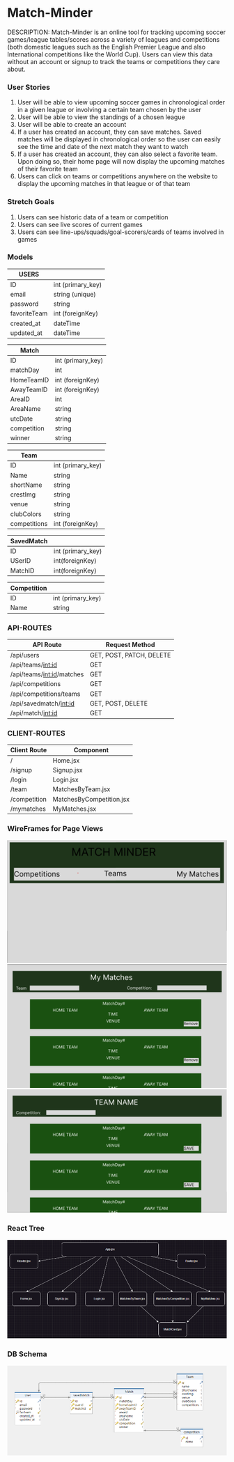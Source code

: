 # Match-Minder

DESCRIPTION: Match-Minder is an online tool for tracking upcoming soccer games/league tables/scores across a variety of leagues and competitions (both domestic leagues such as the English Premier League and also International competitions like the World Cup). Users can view this data without an account or signup to track the teams or competitions they care about.

### User Stories

1. User will be able to view upcoming soccer games in chronological order in a given league or involving a certain team chosen by the user
2. User will be able to view the standings of a chosen league
3. User will be able to create an account
4. If a user has created an account, they can save matches. Saved matches will be displayed in chronological order so the user can easily see the time and date of the next match they want to watch
5. If a user has created an account, they can also select a favorite team. Upon doing so, their home page will now display the upcoming matches of their favorite team
6. Users can click on teams or competitions anywhere on the website to display the upcoming matches in that league or of that team

### Stretch Goals
1. Users can see historic data of a team or competition
2. Users can see live scores of current games
3. Users can see line-ups/squads/goal-scorers/cards of teams involved in games

### Models

| USERS        |                   |
|--------------|-------------------|
| ID           | int (primary_key) |
| email        | string (unique)   |
| password     | string            |
| favoriteTeam | int (foreignKey)  |
| created_at   | dateTime          |
| updated_at   | dateTime          |


| Match       |                   |
|-------------|-------------------|
| ID          | int (primary_key) |
| matchDay    | int               |
| HomeTeamID  | int (foreignKey)  |
| AwayTeamID  | int (foreignKey)  |
| AreaID      | int               |
| AreaName    | string            |
| utcDate     | string            |
| competition | string            |
| winner      | string            |


| Team         |                   |
|--------------|-------------------|
| ID           | int (primary_key) |
| Name         | string            |
| shortName    | string            |
| crestImg     | string            |
| venue        | string            |
| clubColors   | string            |
| competitions | int (foreignKey)  |


| SavedMatch |                   |
|------------|-------------------|
| ID         | int (primary_key) |
| USerID     | int(foreignKey)   |
| MatchID    | int(foreignKey)   |

| Competition |                   |
|-------------|-------------------|
| ID          | int (primary_key) |
| Name        | string            |



### API-ROUTES

| API Route                   | Request Method           |
|-----------------------------|--------------------------|
| /api/users                  | GET, POST, PATCH, DELETE |
| /api/teams/<int:id>         | GET                      |
| /api/teams/<int:id>/matches | GET                      |
| /api/competitions           | GET                      |
| /api/competitions/teams     | GET                      |
| /api/savedmatch/<int:id>    | GET, POST, DELETE        |
| /api/match/<int:id>         | GET                      |

### CLIENT-ROUTES

| Client Route | Component                |
|--------------|--------------------------|
| /            | Home.jsx                 |
| /signup      | Signup.jsx               |
| /login       | Login.jsx                |
| /team        | MatchesByTeam.jsx        |
| /competition | MatchesByCompetition.jsx |
| /mymatches   | MyMatches.jsx            |

### WireFrames for Page Views

![Alt WireFrame Home](READMEImages/MatchMinderHome.png)
![Alt WireFrame My Matches](READMEImages/MatchMinderMyMatches.png)
![Alt WireFrame Matches By Team](READMEImages/MatchMinderTeamPage.png)

### React Tree

![Alt WireFrame React Tree](READMEImages/MatchMinderReactTree.png)

### DB Schema
![Alt DBSchema](READMEImages/matchMinderDBSchema.png)